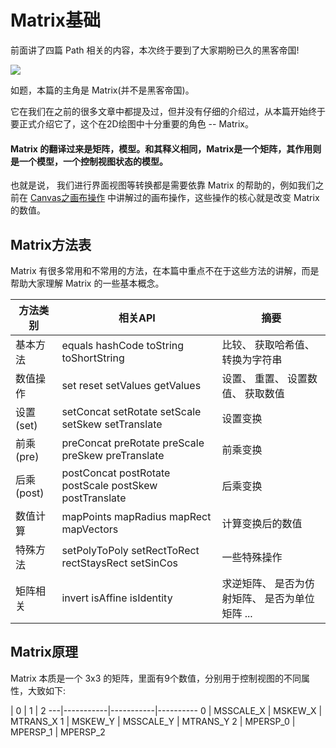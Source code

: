 # Matrix基础

前面讲了四篇 Path 相关的内容，本次终于要到了大家期盼已久的黑客帝国!

![](http://ww1.sinaimg.cn/large/005Xtdi2jw1f4oyx5i8wbj308c0bj3zz.jpg)

如题，本篇的主角是 Matrix(并不是黑客帝国)。

它在我们在之前的很多文章中都提及过，但并没有仔细的介绍过，从本篇开始终于要正式介绍它了，这个在2D绘图中十分重要的角色 -- Matrix。

>
#### Matrix 的翻译过来是矩阵，模型。和其释义相同，Matrix是一个矩阵，其作用则是一个模型，一个控制视图状态的模型。

也就是说， 我们进行界面视图等转换都是需要依靠 Matrix 的帮助的，例如我们之前在 [Canvas之画布操作](https://github.com/GcsSloop/AndroidNote/blob/master/CustomView/Advance/%5B3%5DCanvas_Convert.md) 中讲解过的画布操作，这些操作的核心就是改变 Matrix 的数值。

## Matrix方法表

Matrix 有很多常用和不常用的方法，在本篇中重点不在于这些方法的讲解，而是帮助大家理解 Matrix 的一些基本概念。

方法类别   | 相关API                                                 | 摘要
-----------|---------------------------------------------------------|------------------------
基本方法   | equals hashCode toString toShortString                  | 比较、 获取哈希值、 转换为字符串
数值操作   | set reset setValues getValues                           | 设置、 重置、 设置数值、 获取数值                    
设置(set)  | setConcat setRotate setScale setSkew setTranslate       | 设置变换
前乘(pre)  | preConcat preRotate preScale preSkew preTranslate       | 前乘变换
后乘(post) | postConcat postRotate postScale postSkew postTranslate  | 后乘变换
数值计算   | mapPoints mapRadius mapRect mapVectors                  | 计算变换后的数值
特殊方法   | setPolyToPoly setRectToRect rectStaysRect setSinCos     | 一些特殊操作
矩阵相关   | invert isAffine isIdentity                              | 求逆矩阵、 是否为仿射矩阵、 是否为单位矩阵 ...


## Matrix原理

Matrix 本质是一个 3x3 的矩阵，里面有9个数值，分别用于控制视图的不同属性，大致如下:

   | 0         | 1         | 2
---|-----------|-----------|----------
 0 | MSSCALE_X | MSKEW_X   | MTRANS_X
 1 | MSKEW_Y   | MSSCALE_Y | MTRANS_Y
 2 | MPERSP_0  | MPERSP_1  | MPERSP_2 














